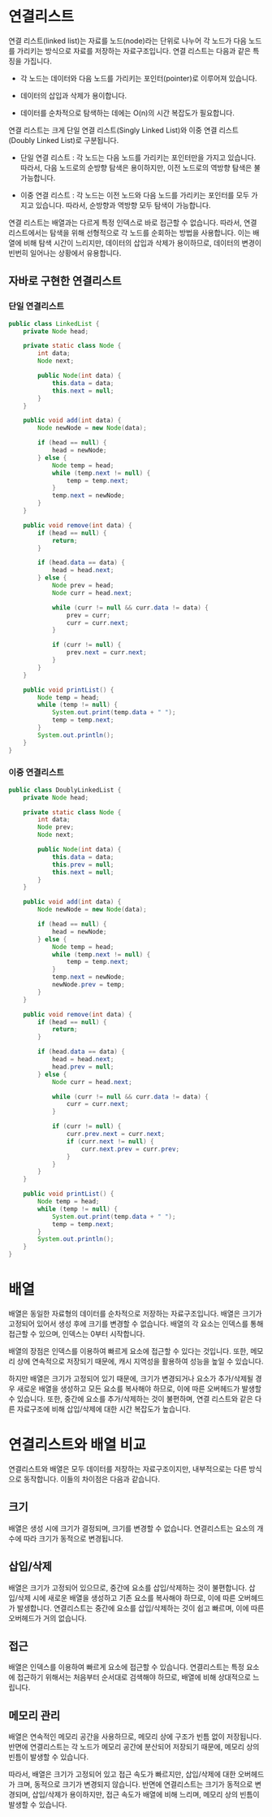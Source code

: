 # 연결리스트

연결 리스트(linked list)는 자료를 노드(node)라는 단위로 나누어 각 노드가 다음 노드를 가리키는 방식으로 자료를 저장하는 자료구조입니다. 연결 리스트는 다음과 같은 특징을 가집니다.

- 각 노드는 데이터와 다음 노드를 가리키는 포인터(pointer)로 이루어져 있습니다.

- 데이터의 삽입과 삭제가 용이합니다.

- 데이터를 순차적으로 탐색하는 데에는 O(n)의 시간 복잡도가 필요합니다.

연결 리스트는 크게 단일 연결 리스트(Singly Linked List)와 이중 연결 리스트(Doubly Linked List)로 구분됩니다.

- 단일 연결 리스트 : 각 노드는 다음 노드를 가리키는 포인터만을 가지고 있습니다. 따라서, 다음 노드로의 순방향 탐색은 용이하지만, 이전 노드로의 역방향 탐색은 불가능합니다.

- 이중 연결 리스트 : 각 노드는 이전 노드와 다음 노드를 가리키는 포인터를 모두 가지고 있습니다. 따라서, 순방향과 역방향 모두 탐색이 가능합니다.

연결 리스트는 배열과는 다르게 특정 인덱스로 바로 접근할 수 없습니다. 따라서, 연결 리스트에서는 탐색을 위해 선형적으로 각 노드를 순회하는 방법을 사용합니다. 이는 배열에 비해 탐색 시간이 느리지만, 데이터의 삽입과 삭제가 용이하므로, 데이터의 변경이 빈번히 일어나는 상황에서 유용합니다.


## 자바로 구현한 연결리스트

### 단일 연결리스트
```java
public class LinkedList {
    private Node head;

    private static class Node {
        int data;
        Node next;

        public Node(int data) {
            this.data = data;
            this.next = null;
        }
    }

    public void add(int data) {
        Node newNode = new Node(data);

        if (head == null) {
            head = newNode;
        } else {
            Node temp = head;
            while (temp.next != null) {
                temp = temp.next;
            }
            temp.next = newNode;
        }
    }

    public void remove(int data) {
        if (head == null) {
            return;
        }

        if (head.data == data) {
            head = head.next;
        } else {
            Node prev = head;
            Node curr = head.next;

            while (curr != null && curr.data != data) {
                prev = curr;
                curr = curr.next;
            }

            if (curr != null) {
                prev.next = curr.next;
            }
        }
    }

    public void printList() {
        Node temp = head;
        while (temp != null) {
            System.out.print(temp.data + " ");
            temp = temp.next;
        }
        System.out.println();
    }
}
```

### 이중 연결리스트

```java
public class DoublyLinkedList {
    private Node head;

    private static class Node {
        int data;
        Node prev;
        Node next;

        public Node(int data) {
            this.data = data;
            this.prev = null;
            this.next = null;
        }
    }

    public void add(int data) {
        Node newNode = new Node(data);

        if (head == null) {
            head = newNode;
        } else {
            Node temp = head;
            while (temp.next != null) {
                temp = temp.next;
            }
            temp.next = newNode;
            newNode.prev = temp;
        }
    }

    public void remove(int data) {
        if (head == null) {
            return;
        }

        if (head.data == data) {
            head = head.next;
            head.prev = null;
        } else {
            Node curr = head.next;

            while (curr != null && curr.data != data) {
                curr = curr.next;
            }

            if (curr != null) {
                curr.prev.next = curr.next;
                if (curr.next != null) {
                    curr.next.prev = curr.prev;
                }
            }
        }
    }

    public void printList() {
        Node temp = head;
        while (temp != null) {
            System.out.print(temp.data + " ");
            temp = temp.next;
        }
        System.out.println();
    }
}

```

# 배열

배열은 동일한 자료형의 데이터를 순차적으로 저장하는 자료구조입니다. 배열은 크기가 고정되어 있어서 생성 후에 크기를 변경할 수 없습니다. 배열의 각 요소는 인덱스를 통해 접근할 수 있으며, 인덱스는 0부터 시작합니다.

배열의 장점은 인덱스를 이용하여 빠르게 요소에 접근할 수 있다는 것입니다. 또한, 메모리 상에 연속적으로 저장되기 때문에, 캐시 지역성을 활용하여 성능을 높일 수 있습니다.

하지만 배열은 크기가 고정되어 있기 때문에, 크기가 변경되거나 요소가 추가/삭제될 경우 새로운 배열을 생성하고 모든 요소를 복사해야 하므로, 이에 따른 오버헤드가 발생할 수 있습니다. 또한, 중간에 요소를 추가/삭제하는 것이 불편하며, 연결 리스트와 같은 다른 자료구조에 비해 삽입/삭제에 대한 시간 복잡도가 높습니다.

# 연결리스트와 배열 비교

연결리스트와 배열은 모두 데이터를 저장하는 자료구조이지만, 내부적으로는 다른 방식으로 동작합니다. 이들의 차이점은 다음과 같습니다.

## 크기
배열은 생성 시에 크기가 결정되며, 크기를 변경할 수 없습니다. 연결리스트는 요소의 개수에 따라 크기가 동적으로 변경됩니다.

## 삽입/삭제

배열은 크기가 고정되어 있으므로, 중간에 요소를 삽입/삭제하는 것이 불편합니다. 삽입/삭제 시에 새로운 배열을 생성하고 기존 요소를 복사해야 하므로, 이에 따른 오버헤드가 발생합니다. 연결리스트는 중간에 요소를 삽입/삭제하는 것이 쉽고 빠르며, 이에 따른 오버헤드가 거의 없습니다.

## 접근

배열은 인덱스를 이용하여 빠르게 요소에 접근할 수 있습니다. 연결리스트는 특정 요소에 접근하기 위해서는 처음부터 순서대로 검색해야 하므로, 배열에 비해 상대적으로 느립니다.

## 메모리 관리

배열은 연속적인 메모리 공간을 사용하므로, 메모리 상에 구조가 빈틈 없이 저장됩니다. 반면에 연결리스트는 각 노드가 메모리 공간에 분산되어 저장되기 때문에, 메모리 상의 빈틈이 발생할 수 있습니다.

따라서, 배열은 크기가 고정되어 있고 접근 속도가 빠르지만, 삽입/삭제에 대한 오버헤드가 크며, 동적으로 크기가 변경되지 않습니다. 반면에 연결리스트는 크기가 동적으로 변경되며, 삽입/삭제가 용이하지만, 접근 속도가 배열에 비해 느리며, 메모리 상의 빈틈이 발생할 수 있습니다.